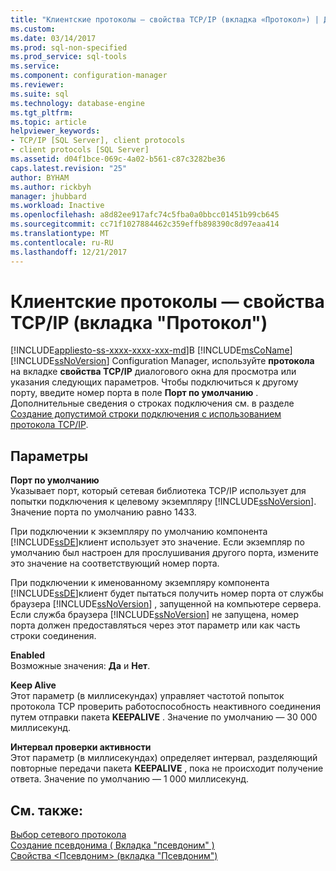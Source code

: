 ```yaml
---
title: "Клиентские протоколы — свойства TCP/IP (вкладка «Протокол») | Документы Microsoft"
ms.custom: 
ms.date: 03/14/2017
ms.prod: sql-non-specified
ms.prod_service: sql-tools
ms.service: 
ms.component: configuration-manager
ms.reviewer: 
ms.suite: sql
ms.technology: database-engine
ms.tgt_pltfrm: 
ms.topic: article
helpviewer_keywords:
- TCP/IP [SQL Server], client protocols
- client protocols [SQL Server]
ms.assetid: d04f1bce-069c-4a02-b561-c87c3282be36
caps.latest.revision: "25"
author: BYHAM
ms.author: rickbyh
manager: jhubbard
ms.workload: Inactive
ms.openlocfilehash: a8d82ee917afc74c5fba0a0bbcc01451b99cb645
ms.sourcegitcommit: cc71f1027884462c359effb898390c8d97eaa414
ms.translationtype: MT
ms.contentlocale: ru-RU
ms.lasthandoff: 12/21/2017
---
```

# <a name="client-protocols---tcp-ip-properties-protocol-tab"></a>Клиентские протоколы — свойства TCP/IP (вкладка "Протокол")
[!INCLUDE[appliesto-ss-xxxx-xxxx-xxx-md](../../includes/appliesto-ss-xxxx-xxxx-xxx-md.md)]В [!INCLUDE[msCoName](../../includes/msconame-md.md)] [!INCLUDE[ssNoVersion](../../includes/ssnoversion-md.md)] Configuration Manager, используйте **протокола** на вкладке **свойства TCP/IP** диалогового окна для просмотра или указания следующих параметров. Чтобы подключиться к другому порту, введите номер порта в поле **Порт по умолчанию** . Дополнительные сведения о строках подключения см. в разделе [Создание допустимой строки подключения с использованием протокола TCP/IP](../../tools/configuration-manager/creating-a-valid-connection-string-using-tcp-ip.md).  
  
## <a name="options"></a>Параметры  
 **Порт по умолчанию**  
 Указывает порт, который сетевая библиотека TCP/IP использует для попытки подключения к целевому экземпляру [!INCLUDE[ssNoVersion](../../includes/ssnoversion-md.md)]. Значение порта по умолчанию равно 1433.  
  
 При подключении к экземпляру по умолчанию компонента [!INCLUDE[ssDE](../../includes/ssde-md.md)]клиент использует это значение. Если экземпляр по умолчанию был настроен для прослушивания другого порта, измените это значение на соответствующий номер порта.  
  
 При подключении к именованному экземпляру компонента [!INCLUDE[ssDE](../../includes/ssde-md.md)]клиент будет пытаться получить номер порта от службы браузера [!INCLUDE[ssNoVersion](../../includes/ssnoversion-md.md)] , запущенной на компьютере сервера. Если служба браузера [!INCLUDE[ssNoVersion](../../includes/ssnoversion-md.md)] не запущена, номер порта должен предоставляться через этот параметр или как часть строки соединения.  
  
 **Enabled**  
 Возможные значения: **Да** и **Нет**.  
  
 **Keep Alive**  
 Этот параметр (в миллисекундах) управляет частотой попыток протокола TCP проверить работоспособность неактивного соединения путем отправки пакета **KEEPALIVE** . Значение по умолчанию — 30 000 миллисекунд.  
  
 **Интервал проверки активности**  
 Этот параметр (в миллисекундах) определяет интервал, разделяющий повторные передачи пакета **KEEPALIVE** , пока не происходит получение ответа. Значение по умолчанию — 1 000 миллисекунд.  
  
## <a name="see-also"></a>См. также:  
 [Выбор сетевого протокола](http://msdn.microsoft.com/library/6565fb7d-b076-4447-be90-e10d0dec359a)   
 [Создание псевдонима &#40; Вкладка "псевдоним" &#41;](../../tools/configuration-manager/new-alias-alias-tab.md)   
 [Свойства &#60;Псевдоним&#62; (вкладка "Псевдоним")](../../tools/configuration-manager/alias-properties-alias-tab.md)  
  
  
